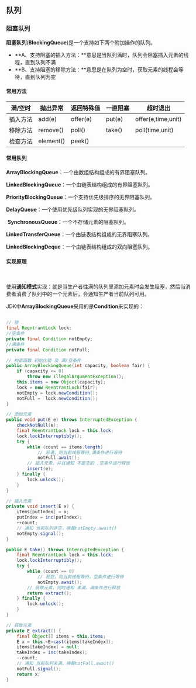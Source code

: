## 队列



### 阻塞队列



   **阻塞队列**(**BlockingQueue**)是一个支持如下两个附加操作的队列。   

- **A、支持阻塞的插入方法：**意思是当队列满时，队列会阻塞插入元素的线程，直到队列不满   
- **B、支持阻塞的移除方法：**意思是在队列为空时，获取元素的线程会等待，直到队列为空   

 

#### **常用方法**

| **满/空时** | **抛出异常** | **返回特殊值** | **一直阻塞** | **超时退出**       |
| ----------- | ------------ | -------------- | ------------ | ------------------ |
| 插入方法    | add(e)       | offer(e)       | put(e)       | offer(e,time,unit) |
| 移除方法    | remove()     | poll()         | take()       | poll(time,unit)    |
| 检查方法    | element()    | peek()         |              |                    |

 

#### **常用队列**

​	**ArrayBlockingQueue**：一个由数组结构组成的有界阻塞队列。   

​	**LinkedBlockingQueue**：一个由链表结构组成的有界阻塞队列。  

​	**PriorityBlockingQueue**：一个支持优先级排序的无界阻塞队列。   

​	**DelayQueue**：一个使用优先级队列实现的无界阻塞队列。  

​	**SynchronousQueue**：一个不存储元素的阻塞队列。  

​	 **LinkedTransferQueue**：一个由链表结构组成的无界阻塞队列。  

​	 **LinkedBlockingDeque**：一个由链表结构组成的双向阻塞队列。   

 

 

#### **实现原理**

​	

​	使用**通知模式**实现：就是当生产者往满的队列里添加元素时会发生阻塞，然后当消费者消费了队列中的一个元素后，会通知生产者当前队列可用。   

 

JDK中**ArrayBlockingQueue**采用的是**Condition**来实现的：

```java

// 锁
final ReentrantLock lock; 
//空条件
private final Condition notEmpty;  
//满条件 
private final Condition notFull; 

// 构造函数 初始化锁 及 满/空条件
public ArrayBlockingQueue(int capacity, boolean fair) {
    if (capacity <= 0)
        throw new IllegalArgumentException();
    this.items = new Object[capacity];
    lock = new ReentrantLock(fair);
    notEmpty = lock.newCondition();
    notFull =  lock.newCondition();
}

// 添加元素
public void put(E e) throws InterruptedException {
    checkNotNull(e);
    final ReentrantLock lock = this.lock;
    lock.lockInterruptibly();
    try {
        while (count == items.length)
            // 若满，则当前线程等待,满条件进行等待
            notFull.await(); 
        // 插入元素，并且通知 不是空的 ,空条件进行释放
        insert(e); 
    } finally {
        lock.unlock();
    }
}

// 插入元素
private void insert(E x) {
    items[putIndex] = x;
    putIndex = inc(putIndex);
    ++count;
    // 通知 当前队列非空，唤醒notEmpty.await()
    notEmpty.signal(); 
}

public E take() throws InterruptedException {
    final ReentrantLock lock = this.lock;
    lock.lockInterruptibly();
    try {
        while (count == 0)
            // 若空，则当前线程等待，空条件进行等待
            notEmpty.await();
        // 获取元素，同时通知 未满，满条件进行释放
        return extract();
    } finally {
        lock.unlock();
    }
}

// 获取元素
private E extract() {
    final Object[] items = this.items;
    E x = this.<E>cast(items[takeIndex]);
    items[takeIndex] = null;
    takeIndex = inc(takeIndex);
    --count;
    // 通知 当前队列未满，唤醒notFull.await()
    notFull.signal();
    return x;
}

```

 

